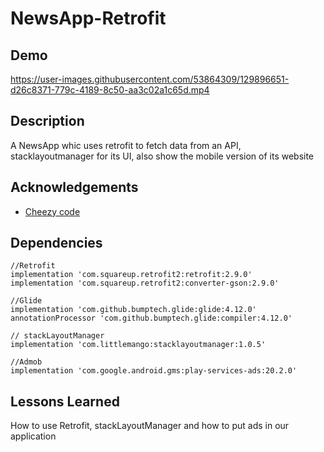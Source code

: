 # NewsApp-Retrofit

## Demo

https://user-images.githubusercontent.com/53864309/129896651-d26c8371-779c-4189-8c50-aa3c02a1c65d.mp4


## Description

A NewsApp whic uses retrofit to fetch data from an API, stacklayoutmanager for its UI, also show the mobile version of its website


## Acknowledgements

 - [Cheezy code](https://www.youtube.com/playlist?list=PLRKyZvuMYSIMYWc3cqbodPHN_fQpukwAK)
 
  
## Dependencies

    //Retrofit
    implementation 'com.squareup.retrofit2:retrofit:2.9.0'
    implementation 'com.squareup.retrofit2:converter-gson:2.9.0' 

    //Glide
    implementation 'com.github.bumptech.glide:glide:4.12.0' 
    annotationProcessor 'com.github.bumptech.glide:compiler:4.12.0'

    // stackLayoutManager
    implementation 'com.littlemango:stacklayoutmanager:1.0.5' 

    //Admob
    implementation 'com.google.android.gms:play-services-ads:20.2.0' 


## Lessons Learned

How to use Retrofit, stackLayoutManager and how to put ads in our application
